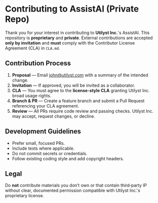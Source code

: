 # Contributing to AssistAI (Private Repo)

Thank you for your interest in contributing to **Utilyst Inc.**'s AssistAI.
This repository is **proprietary** and **private**. External contributions are accepted
**only by invitation** and **must** comply with the Contributor License Agreement (CLA) in `CLA.md`.

## Contribution Process
1. **Proposal** — Email <john@utilyst.com> with a summary of the intended change.
2. **Invitation** — If approved, you will be invited as a collaborator.
3. **CLA** — You must agree to the **license‑style CLA** granting Utilyst Inc. broad usage rights.
4. **Branch & PR** — Create a feature branch and submit a Pull Request referencing your CLA agreement.
5. **Review** — All PRs require code review and passing checks. Utilyst Inc. may accept, request changes, or decline.

## Development Guidelines
- Prefer small, focused PRs.
- Include tests where applicable.
- Do not commit secrets or credentials.
- Follow existing coding style and add copyright headers.

## Legal
Do **not** contribute materials you don’t own or that contain third‑party IP without clear,
documented permission compatible with Utilyst Inc.'s proprietary license.

